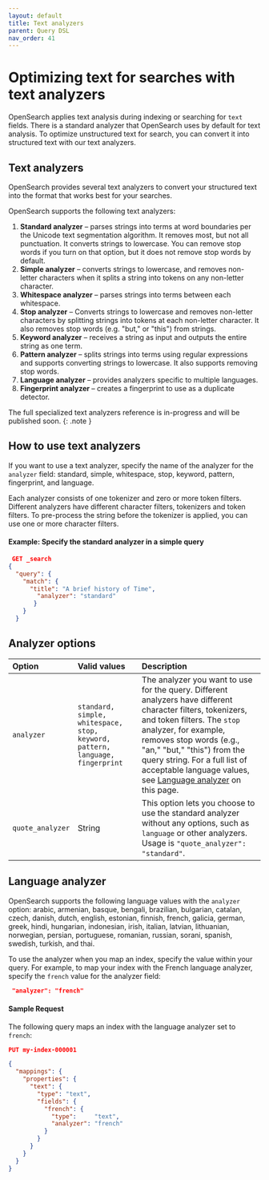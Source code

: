 ```yaml
---
layout: default
title: Text analyzers
parent: Query DSL
nav_order: 41
---
```



# Optimizing text for searches with text analyzers

OpenSearch applies text analysis during indexing or searching for `text` fields. There is a standard  analyzer that OpenSearch uses by default for text analysis. To optimize unstructured text for search, you can convert it into structured text with our text analyzers.

## Text analyzers

OpenSearch provides several text analyzers to convert your structured text into the format that works best for your searches.

OpenSearch supports the following text analyzers:

1. **Standard analyzer** – parses strings into terms at word boundaries per the Unicode text segmentation algorithm. It removes most, but not all punctuation. It converts strings to lowercase. You can remove stop words if you turn on that option, but it does not remove stop words by default.
1. **Simple analyzer** – converts strings to lowercase, and removes non-letter characters when it splits a string into tokens on any non-letter character.
1. **Whitespace analyzer** – parses strings into terms between each whitespace.
1. **Stop analyzer** – Converts strings to lowercase and removes non-letter characters by splitting strings into tokens at each non-letter character. It also removes stop words (e.g. "but," or "this") from strings.
1. **Keyword analyzer** – receives a string as input and outputs the entire string as one term.
1. **Pattern analyzer** – splits strings into terms using regular expressions and supports converting strings to lowercase. It also supports removing stop words.
1. **Language analyzer** – provides analyzers specific to multiple languages.
1. **Fingerprint analyzer** – creates a fingerprint to use as a duplicate detector.

The full specialized text analyzers reference is in-progress and will be published soon.
{: .note }

## How to use text analyzers

If you want to use a text analyzer, specify the name of the analyzer for the `analyzer` field: standard, simple, whitespace, stop, keyword, pattern, fingerprint, and language.

Each analyzer consists of one tokenizer and zero or more token filters. Different analyzers have different character filters, tokenizers and token filters. To pre-process the string before the tokenizer is applied, you can use one or more character filters.

#### Example: Specify the standard analyzer in a simple query

```json
 GET _search
{
  "query": {
    "match": {
      "title": "A brief history of Time",
        "analyzer": "standard"
       }
    }
  }
  ```

## Analyzer options

Option | Valid values | Description
:--- | :--- | :---
`analyzer` | `standard, simple, whitespace, stop, keyword, pattern, language, fingerprint` | The analyzer you want to use for the query. Different analyzers have different character filters, tokenizers, and token filters. The `stop` analyzer, for example, removes stop words (e.g., "an," "but," "this") from the query string. For a full list of acceptable language values, see [Language analyzer](#language-analyzer) on this page.
`quote_analyzer` | String | This option lets you choose to use the standard analyzer without any options, such as `language` or other analyzers. Usage is `"quote_analyzer": "standard"`.

<!-- This is a list of the 7 individual new pages we need to write
If you want to select one of the text analyzers, see [Text analyzers reference]({{site.url}}{{site.baseurl}}/opensearch/query-dsl/specialized-analyzers).

## Specialized text analyzers

1. Standard analyzer
1. Simple
1. Whitespace
1. Stop
1. Keyword
1. Pattern
1. Language
1. Fingerprint
-->

## Language analyzer

OpenSearch supports the following language values with the `analyzer` option:
arabic, armenian, basque, bengali, brazilian, bulgarian, catalan, czech, danish, dutch, english, estonian, finnish, french, galicia, german, greek, hindi, hungarian, indonesian, irish, italian, latvian, lithuanian, norwegian, persian, portuguese, romanian, russian, sorani, spanish, swedish, turkish, and thai.

To use the analyzer when you map an index, specify the value within your query. For example, to map your index with the French language analyzer, specify the `french` value for the analyzer field:

```json
 "analyzer": "french"
 ```

#### Sample Request

The following query maps an index with the language analyzer set to `french`:

```json
PUT my-index-000001

{
  "mappings": {
    "properties": {
      "text": { 
        "type": "text",
        "fields": {
          "french": { 
            "type":     "text",
            "analyzer": "french"
          }
        }
      }
    }
  }
}
```

<!-- TO do: each of the options needs its own section with an example. Convert table to individual sections, and then give a streamlined list with valid values. -->